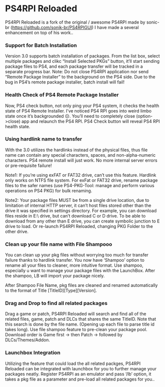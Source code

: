 # PS4RPI Reloaded

PS4RPI Reloaded is a fork of the original / awesome PS4RPI made by sonic-br (https://github.com/sonik-br/PS4RPIGUI)
I have made a several enhancement on top of his work.. 

### Support for Batch Installation
Version 3.0 supports batch installation of packages. From the list box, select multiple packages and clikc “Install Selected PKGs” button, it’ll start sending package files to PS4, and each package transfer will be tracked in a separate progress bar. 
Note: Do not close PS4RPI application nor send “Remote Package Installer” to the background on the PS4 side. Due to the bug in PS4’s remote package installer, batch install will fail! 

### Health Check of PS4 Remote Package Installer
Now, PS4 check button, not only ping your PS4 system, it checks the health state of PS4 Remote Installer. I’ve noticed PS4 RPI goes into weird limbo state once it’s backgrounded ☹. You’ll need to completely close (option->close) app and relaunch the PS4 RPI. PS4 Check button will reveal PS4 RPI health state. 
 
### Using hardlink name to transfer
With the 3.0 utilizes the hardlinks instead of the physical files, thus file name can contain any special characters, spaces, and non-alpha-numeric characters. PS4 remote install will just work. No more internal server errors or pre-requisite failure!  

Note1: If you’re using exFAT or FAT32 drive, can’t use this feature. Hardlink only works on NTFS file system. For exFat or FAT32 drive, rename package files to the safer names (use PS4-PKG-Tool: manage and perform various operations on PS4 PKG) for bulk renaming. 
 
Note2: Your package files MUST be from a single drive location, due to limitation of internal HTTP server, it can’t host files stored other than the drive it was specified in settings directory. 
For example, you can download files reside in E:\ drive, but can’t download C or D drive. To be able to download from any other than E drive, you can create symbolic junction to E drive to load. Or re-launch PS4RPI Reloaded, changing PKG Folder to the other drive. 

### Clean up your file name with File Shampooo
You can clean up your pkg files without worrying too much for transfer failure thanks to hardlink transfer. You now have ‘Shampoo’ option to rename all your files to cleaner, more intuitive format. Use shampoo, especially u want to manage your package files with the LaunchBox. After the shampoo, LB will import your package nicely. 
 
After Shampoo File Name, pkg files are cleaned and renamed automatically to the format of Title [TitleID][Type][Version]. 
 

### Drag and Drop to find all related packages
Drag a game or patch, PS4RPI Reloaded will search and find all of the related files, game, patch and DLCs that shares the same TitleID. Note that this search is done by the file name. (Opening up each file to parse title id takes long). Use file shampoo feature to pre-clean your package pool. 
Download order is Game first -> then Patch -> followed by DLCs/Themes/Addon. 

### Launchbox Integration
Utilizing the feature that could load the all related packges, PS4RPI Reloaded can be integrated with launchbox for you to further manage your packages neatly. Register PS4RPI as an emulator and pass ‘/lb’ option, it takes a pkg file as a parameter and pre-load all related packages for you.. 
 

